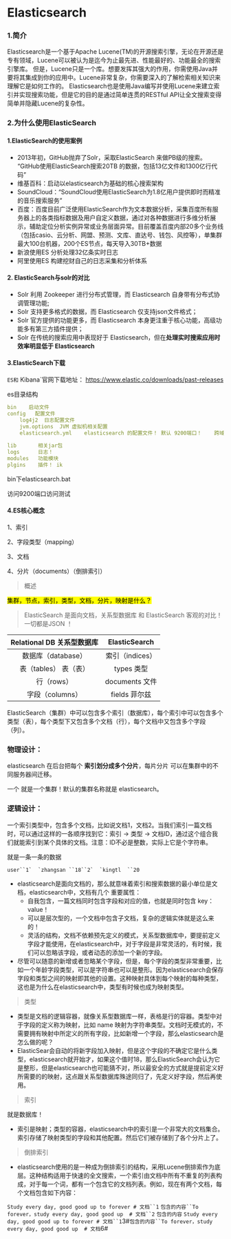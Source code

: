 # Elasticsearch

### 1.简介

Elasticsearch是一个基于Apache Lucene(TM)的开源搜索引擎，无论在开源还是专有领域，Lucene可以被认为是迄今为止最先进、性能最好的、功能最全的搜索引擎库。 
但是，Lucene只是一个库。想要发挥其强大的作用，你需使用Java并要将其集成到你的应用中。Lucene非常复杂，你需要深入的了解检索相关知识来理解它是如何工作的。 
Elasticsearch也是使用Java编写并使用Lucene来建立索引并实现搜索功能，但是它的目的是通过简单连贯的RESTful API让全文搜索变得简单并隐藏Lucene的复杂性。

### 2.为什么使用ElasticSearch

#### **1.ElasticSearch的使用案例**

- 2013年初，GitHub抛弃了Solr，采取ElasticSearch 来做PB级的搜索。 “GitHub使用ElasticSearch搜索20TB
  的数据，包括13亿文件和1300亿行代码”
- 维基百科：启动以elasticsearch为基础的核心搜索架构
- SoundCloud：“SoundCloud使用ElasticSearch为1.8亿用户提供即时而精准的音乐搜索服务”
- 百度：百度目前广泛使用ElasticSearch作为文本数据分析，采集百度所有服务器上的各类指标数据及用户自定义数据，通过对各种数据进行多维分析展示，辅助定位分析实例异常或业务层面异常。目前覆盖百度内部20多个业务线（包括casio、云分析、网盟、预测、文库、直达号、钱包、风控等），单集群最大100台机器，200个ES节点，每天导入30TB+数据
- 新浪使用ES 分析处理32亿条实时日志
- 阿里使用ES 构建挖财自己的日志采集和分析体系

#### 2. ElasticSearch与solr的对比

- Solr 利用 Zookeeper 进行分布式管理，而 Elasticsearch 自身带有分布式协调管理功能;
- Solr 支持更多格式的数据，而 Elasticsearch 仅支持json文件格式；
- Solr 官方提供的功能更多，而 Elasticsearch 本身更注重于核心功能，高级功能多有第三方插件提供；
- Solr 在传统的搜索应用中表现好于 Elasticsearch，但在**处理实时搜索应用时效率明显低于 Elasticsearch**

#### 3.ElasticSearch下载

`ES和` Kibana`官网下载地址： https://www.elastic.co/downloads/past-releases

es目录结构

```yml
bin    启动文件
config   配置文件
    log4j2  日志配置文件
    jvm.options  JVM 虚拟机相关配置
    elasticsearch.yml    elasticsearch 的配置文件！ 默认 9200端口！    跨域！
     
lib       相关jar包
logs      日志！
modules   功能模块
plgins    插件！ ik
```

bin下elasticsearch.bat

访问9200端口访问测试

#### 4.ES核心概念

1、索引

2、字段类型（mapping）

3、文档

4、分片（documents）（倒排索引）

> 概述

<mark>集群，节点，索引，类型，文档，分片，映射是什么？</mark>

> ElasticSearch 是面向文档，关系型数据库 和 ElasticSearch 客观的对比！ 一切都是JSON ！

| Relational DB 关系型数据库 |  ElasticSearch  |
| :------------------------: | :-------------: |
|     数据库（database）     | 索引（indices） |
|   表（tables） 表（表）    |   types 类型    |
|         行（rows）         | documents 文件  |
|      字段（columns）       |  fields 菲尔兹  |

ElasticSearch（集群）中可以包含多个索引（数据库），每个索引中可以包含多个类型（表），每个类型下又包含多个文档（行），每个文档中又包含多个字段（列）。

### 物理设计：

elasticsearch 在后台把每个 **索引划分成多个分片**，每片分片 可以在集群中的不同服务器间迁移。

一个 就是一个集群！默认的集群名称就是 elasticsearch。

### 逻辑设计：

一个索引类型中，包含多个文档，比如说文档1，文档2。当我们索引一篇文档时，可以通过这样的一各顺序找到它：索引 -> 类型 -> 文档ID，通过这个组合我们就能索引到某个具体的文档。注意：ID不必是整数，实际上它是个字符串。

就是一条一条的数据

```
user``1`  `zhangsan ``18``2`  `kingtl  ``20
```

- elasticsearch是面向文档的，那么就意味着索引和搜索数据的最小单位是文档，elasticsearch中，文档有几个 重要属性：
  - 自我包含，一篇文档同时包含字段和对应的值，也就是同时包含 key：value！
  - 可以是层次型的，一个文档中包含子文档，复杂的逻辑实体就是这么来的！
  - 灵活的结构，文档不依赖预先定义的模式，关系型数据库中，要提前定义字段才能使用，在elasticsearch中，对于字段是非常灵活的，有时候，我们可以忽略该字段，或者动态的添加一个新的字段。
- 尽管可以随意的新增或者忽略某个字段，但是，每个字段的类型非常重要，比如一个年龄字段类型，可以是字符串也可以是整形。因为elasticsearch会保存字段和类型之间的映射即其他的设置。这种映射具体到每个映射的每种类型，这也是为什么在elasticsearch中，类型有时候也成为映射类型。

> 类型

- 类型是文档的逻辑容器，就像关系型数据库一样，表格是行的容器。类型中对于字段的定义称为映射，比如 name 映射为字符串类型。文档时无模式的，不需要拥有映射中所定义的所有字段，比如新增一个字段，那么elasticsearch是怎么做的呢？
- ElasticSear会自动的将新字段加入映射，但是这个字段的不确定它是什么类型，elasticsearch就开始才，如果这个值时18，那么ElasticSearch会认为它是整形，但是elasticsearch也可能猜不对，所以最安全的方式就是提前定义好所需要的的映射，这点跟关系型数据库殊途同归了，先定义好字段，然后再使用。

> 索引

就是数据库！

- 索引是映射；类型的容器，elasticsearch中的索引是一个非常大的文档集合。索引存储了映射类型的字段和其他配置。然后它们被存储到了各个分片上了。

> 倒排索引

- elasticsearch使用的是一种成为倒排索引的结构，采用Lucene倒排索作为底层。这种结构适用于快速的全文搜索，一个索引由文档中所有不重复的列表构成，对于每一个词，都有一个包含它的文档列表。例如，现在有两个文档，每个文档包含如下内容：

`Study every day, good good up to forever # 文档``1` `包含的内容``To forever，study every day, good good up  # 文档``2` `包含的内容` `Study every day, good good up to forever # 文档``1`3#`包含的内容``To forever，study every day, good good up  # 文档`6#